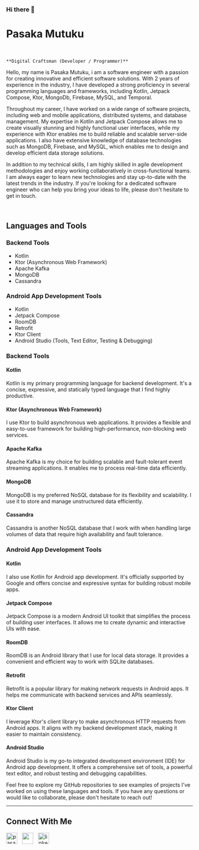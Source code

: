 ### Hi there 👋


<h1> Pasaka Mutuku</h1>
<br /> 

                    
`**Digital Craftsman (Developer / Programmer)**`

                    

<p align="left">Hello, my name is Pasaka Mutuku, i am a software engineer with a passion for creating innovative and efficient software solutions. With 2 years of experience in the industry, I have developed a strong proficiency in several programming languages and frameworks, including Kotlin, Jetpack Compose, Ktor, MongoDb, Firebase, MySQL, and Temporal.

Throughout my career, I have worked on a wide range of software projects, including web and mobile applications, distributed systems, and database management. My expertise in Kotlin and Jetpack Compose allows me to create visually stunning and highly functional user interfaces, while my experience with Ktor enables me to build reliable and scalable server-side applications. I also have extensive knowledge of database technologies such as MongoDB, Firebase, and MySQL, which enables me to design and develop efficient data storage solutions.

In addition to my technical skills, I am highly skilled in agile development methodologies and enjoy working collaboratively in cross-functional teams. I am always eager to learn new technologies and stay up-to-date with the latest trends in the industry. If you're looking for a dedicated software engineer who can help you bring your ideas to life, please don't hesitate to get in touch.</p>

<br />

## Languages and Tools

### Backend Tools
- Kotlin
- Ktor (Asynchronous Web Framework)
- Apache Kafka
- MongoDB
- Cassandra

### Android App Development Tools
- Kotlin
- Jetpack Compose
- RoomDB
- Retrofit
- Ktor Client
- Android Studio (Tools, Text Editor, Testing & Debugging)


### Backend Tools

#### Kotlin
Kotlin is my primary programming language for backend development. It's a concise, expressive, and statically typed language that I find highly productive.

#### Ktor (Asynchronous Web Framework)
I use Ktor to build asynchronous web applications. It provides a flexible and easy-to-use framework for building high-performance, non-blocking web services.

#### Apache Kafka
Apache Kafka is my choice for building scalable and fault-tolerant event streaming applications. It enables me to process real-time data efficiently.

#### MongoDB
MongoDB is my preferred NoSQL database for its flexibility and scalability. I use it to store and manage unstructured data efficiently.

#### Cassandra
Cassandra is another NoSQL database that I work with when handling large volumes of data that require high availability and fault tolerance.

### Android App Development Tools

#### Kotlin
I also use Kotlin for Android app development. It's officially supported by Google and offers concise and expressive syntax for building robust mobile apps.

#### Jetpack Compose
Jetpack Compose is a modern Android UI toolkit that simplifies the process of building user interfaces. It allows me to create dynamic and interactive UIs with ease.

#### RoomDB
RoomDB is an Android library that I use for local data storage. It provides a convenient and efficient way to work with SQLite databases.

#### Retrofit
Retrofit is a popular library for making network requests in Android apps. It helps me communicate with backend services and APIs seamlessly.

#### Ktor Client
I leverage Ktor's client library to make asynchronous HTTP requests from Android apps. It aligns with my backend development stack, making it easier to maintain consistency.

#### Android Studio
Android Studio is my go-to integrated development environment (IDE) for Android app development. It offers a comprehensive set of tools, a powerful text editor, and robust testing and debugging capabilities.

Feel free to explore my GitHub repositories to see examples of projects I've worked on using these languages and tools. If you have any questions or would like to collaborate, please don't hesitate to reach out!


--- 

<h2>Connect With Me</h2> 
<p align="left">
<a href="https://twitter.com/pasaka254" target="_blank"><img align="left" width="30px" style="padding-right:10px;" src="https://raw.githubusercontent.com/rahuldkjain/github-profile-readme-generator/master/src/images/icons/Social/twitter.svg" alt="pasaka254" /></a>
<a href="https://instagram.com/" target="_blank"><img align="left" width="30px" style="padding-right:10px" src="https://raw.githubusercontent.com/rahuldkjain/github-profile-readme-generator/master/src/images/icons/Social/instagram.svg" alt="" /></a>
<a href="https://www.linkedin.com/in/pasaka-mutuku-9a31251a7/" target="_blank"><img align="left" alt="linkedin" width="30px" style="padding-right: 10px;" src="https://cdn.jsdelivr.net/gh/devicons/devicon/icons/linkedin/linkedin-original.svg" /></a>
</p>

                

            
